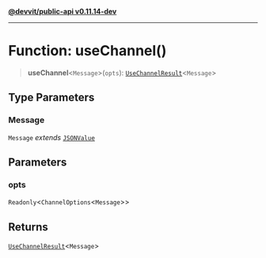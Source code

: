 [**@devvit/public-api v0.11.14-dev**](../README.md)

---

# Function: useChannel()

> **useChannel**\<`Message`\>(`opts`): [`UseChannelResult`](../type-aliases/UseChannelResult.md)\<`Message`\>

## Type Parameters

### Message

`Message` _extends_ [`JSONValue`](../type-aliases/JSONValue.md)

## Parameters

### opts

`Readonly`\<`ChannelOptions`\<`Message`\>\>

## Returns

[`UseChannelResult`](../type-aliases/UseChannelResult.md)\<`Message`\>
